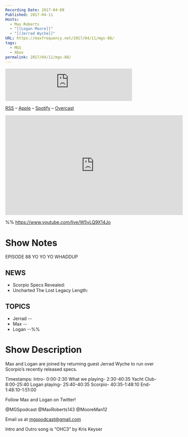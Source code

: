 ```yaml
---
Recording Date: 2017-04-09
Published: 2017-04-11
Hosts:
  - Max Roberts
  - "[[Logan Moore]]"
  - "[[Jerrad Wyche]]"
URL: https://maxfrequency.net/2017/04/11/mgs-88/
tags:
  - MGS
  - Xbox
permalink: 2017/04/11/mgs-88/
---
```

<iframe src="https://podcasters.spotify.com/pod/show/millennialgamingspeak/embed/episodes/Episode-88-Lets-Talk-About-Those-Scorpio-Specs-e1adhq3/a-a6ts40n" height="102px" width="400px" frameborder="0" scrolling="no"></iframe>

[RSS](https://anchor.fm/s/74aa3858/podcast/rss) – [Apple](https://podcasts.apple.com/us/podcast/episode-3-gdc-wrap-up/id1000915981?i=1000542222515) – [Spotify](https://open.spotify.com/episode/7wePXT4Bt22LWifVLx3n8y) – [Overcast](https://overcast.fm/+EtIgeWxEU)

<div class=iframe-container>
<iframe width="560" height="315" src="https://www.youtube-nocookie.com/embed/W5yLQ9X14Jo?si=xO0oPa7Yz0rAsLPb" title="YouTube video player" frameborder="0" allow="accelerometer; autoplay; clipboard-write; encrypted-media; gyroscope; picture-in-picture; web-share" allowfullscreen></iframe>
</div>

%%
https://www.youtube.com/live/W5yLQ9X14Jo

# Show Notes

EPISODE 88 YO YO YO WHADDUP
## NEWS

- Scorpio Specs Revealed: 
- Uncharted The Lost Legacy Length: 
## TOPICS

- Jerrad --
- Max -- 
- Logan --%%
# Show Description

Max and Logan are joined by returning guest Jerrad Wyche to run over Scorpio’s recently released specs.

Timestamps:
Intro- 0:00-2:30
What we playing- 2:30-40:35
Yacht Club- 8:00-25:40
Logan playing- 25:40-40:35
Scorpio- 40:35-1:48:10
End- 1:48:10-1:51:00

Follow Max and Logan on Twitter!

@MGSpodcast
@MaxRoberts143
@MooreMan12

Email us at mgspodcast@gmail.com

Intro and Outro song is “OHC3” by Kris Keyser